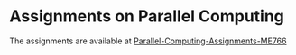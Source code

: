 # Assignments on Parallel Computing  
The assignments are available at [Parallel-Computing-Assignments-ME766](https://www.github.com/aaronjohnsabu1999/Parallel-Computing-Assignments-ME766)
